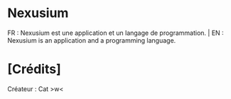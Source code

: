 # Nexusium
FR : Nexusium est une application et un langage de programmation. | EN : Nexusium is an application and a programming language.

# [Crédits] #

Créateur : Cat >w<
